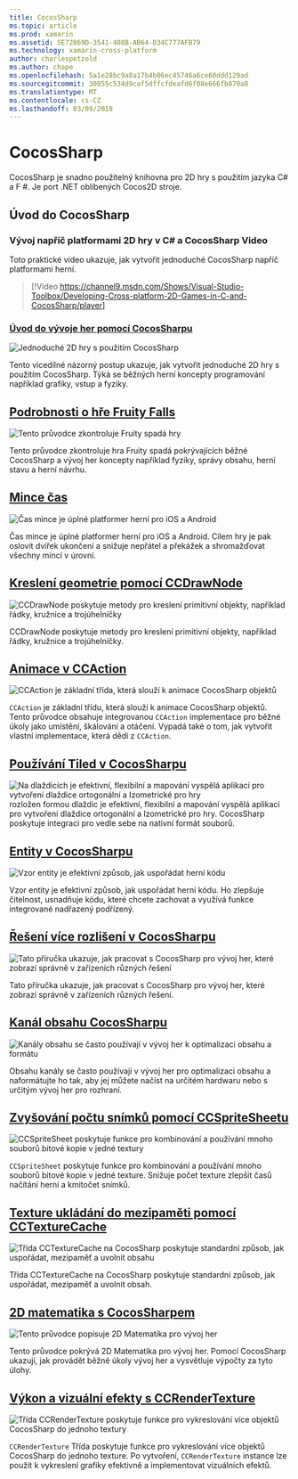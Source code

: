 ```yaml
---
title: CocosSharp
ms.topic: article
ms.prod: xamarin
ms.assetid: 5E72869D-3541-408B-AB64-D34C777AFB79
ms.technology: xamarin-cross-platform
author: charlespetzold
ms.author: chape
ms.openlocfilehash: 5a1e28bc9a8a17b4b06ec45746a6ce60ddd129ad
ms.sourcegitcommit: 30055c534d9caf5dffcfdeafd6f08e666fb870a8
ms.translationtype: MT
ms.contentlocale: cs-CZ
ms.lasthandoff: 03/09/2018
---
```

# <a name="cocossharp"></a>CocosSharp

CocosSharp je snadno použitelný knihovna pro 2D hry s použitím jazyka C# a F #. Je port .NET oblíbených Cocos2D stroje.

## <a name="introduction-to-cocossharp"></a>Úvod do CocosSharp

###  <a name="developing-cross-platform-2d-games-in-c-and-cocossharp-video"></a>Vývoj napříč platformami 2D hry v C# a CocosSharp Video

Toto praktické video ukazuje, jak vytvořit jednoduché CocosSharp napříč platformami herní.

> [!Video https://channel9.msdn.com/Shows/Visual-Studio-Toolbox/Developing-Cross-platform-2D-Games-in-C-and-CocosSharp/player]

###  <a name="introduction-to-game-development-with-cocossharpgraphics-gamescocossharpfirst-gameindexmd"></a>[Úvod do vývoje her pomocí CocosSharpu](~/graphics-games/cocossharp/first-game/index.md)

![](images/first-game.png "Jednoduché 2D hry s použitím CocosSharp")

Tento vícedílné názorný postup ukazuje, jak vytvořit jednoduché 2D hry s použitím CocosSharp. Týká se běžných herní koncepty programování například grafiky, vstup a fyziky.



##  <a name="fruity-falls-game-detailsgraphics-gamescocossharpfruity-fallsmd"></a>[Podrobnosti o hře Fruity Falls](~/graphics-games/cocossharp/fruity-falls.md)

![](images/fruity-falls.png "Tento průvodce zkontroluje Fruity spadá hry")

Tento průvodce zkontroluje hra Fruity spadá pokrývajících běžné CocosSharp a vývoj her koncepty například fyziky, správy obsahu, herní stavu a herní návrhu.  



## <a name="coin-timegraphics-gamescocossharpcointimemd"></a>[Mince čas](~/graphics-games/cocossharp/cointime.md)

![](images/cointime.png "Čas mince je úplné platformer herní pro iOS a Android")

Čas mince je úplné platformer herní pro iOS a Android. Cílem hry je pak oslovit dvířek ukončení a snižuje nepřátel a překážek a shromažďovat všechny mincí v úrovní.



## <a name="drawing-geometry-with-ccdrawnodegraphics-gamescocossharpccdrawnodemd"></a>[Kreslení geometrie pomocí CCDrawNode](~/graphics-games/cocossharp/ccdrawnode.md)

![](images/ccdrawnode.png "CCDrawNode poskytuje metody pro kreslení primitivní objekty, například řádky, kružnice a trojúhelníčky")

CCDrawNode poskytuje metody pro kreslení primitivní objekty, například řádky, kružnice a trojúhelníčky.



## <a name="animating-with-ccactiongraphics-gamescocossharpccactionmd"></a>[Animace v CCAction](~/graphics-games/cocossharp/ccaction.md)

![](images/ccaction.png "CCAction je základní třída, která slouží k animace CocosSharp objektů")

`CCAction` je základní třídu, která slouží k animace CocosSharp objektů. Tento průvodce obsahuje integrovanou `CCAction` implementace pro běžné úkoly jako umístění, škálování a otáčení. Vypadá také o tom, jak vytvořit vlastní implementace, která dědí z `CCAction`.



## <a name="using-tiled-with-cocossharpgraphics-gamescocossharptiledmd"></a>[Používání Tiled v CocosSharpu](~/graphics-games/cocossharp/tiled.md)

![](images/tiled.png "Na dlaždicích je efektivní, flexibilní a mapování vyspělá aplikací pro vytvoření dlaždice ortogonální a Izometrické pro hry") rozložen formou dlaždic je efektivní, flexibilní a mapování vyspělá aplikací pro vytvoření dlaždice ortogonální a Izometrické pro hry. CocosSharp poskytuje integraci pro vedle sebe na nativní formát souborů.



##  <a name="entities-in-cocossharpgraphics-gamescocossharpentitiesmd"></a>[Entity v CocosSharpu](~/graphics-games/cocossharp/entities.md)

![](images/entities.png "Vzor entity je efektivní způsob, jak uspořádat herní kódu")

Vzor entity je efektivní způsob, jak uspořádat herní kódu. Ho zlepšuje čitelnost, usnadňuje kódu, které chcete zachovat a využívá funkce integrované nadřazený podřízený.



##  <a name="handling-multiple-resolutions-in-cocossharpgraphics-gamescocossharpresolutionsmd"></a>[Řešení více rozlišení v CocosSharpu](~/graphics-games/cocossharp/resolutions.md)

![](images/resolutions.png "Tato příručka ukazuje, jak pracovat s CocosSharp pro vývoj her, které zobrazí správně v zařízeních různých řešení")

Tato příručka ukazuje, jak pracovat s CocosSharp pro vývoj her, které zobrazí správně v zařízeních různých řešení.



##  <a name="cocossharp-content-pipelinegraphics-gamescocossharpcontent-pipelineindexmd"></a>[Kanál obsahu CocosSharpu](~/graphics-games/cocossharp/content-pipeline/index.md)

![](images/content-pipeline.png "Kanály obsahu se často používají v vývoj her k optimalizaci obsahu a formátu")

Obsahu kanály se často používají v vývoj her pro optimalizaci obsahu a naformátujte ho tak, aby jej můžete načíst na určitém hardwaru nebo s určitým vývoj her pro rozhraní.



## <a name="improving-framerate-with-ccspritesheetgraphics-gamescocossharpccspritesheetmd"></a>[Zvyšování počtu snímků pomocí CCSpriteSheetu](~/graphics-games/cocossharp/ccspritesheet.md)

![](images/ccspritesheet.png "CCSpriteSheet poskytuje funkce pro kombinování a používání mnoho souborů bitové kopie v jedné textury")

`CCSpriteSheet` poskytuje funkce pro kombinování a používání mnoho souborů bitové kopie v jedné texture. Snižuje počet texture zlepšit časů načítání herní a kmitočet snímků.



## <a name="texture-caching-using-cctexturecachegraphics-gamescocossharptexture-cachemd"></a>[Texture ukládání do mezipaměti pomocí CCTextureCache](~/graphics-games/cocossharp/texture-cache.md)

![](images/texture-cache.png "Třída CCTextureCache na CocosSharp poskytuje standardní způsob, jak uspořádat, mezipaměť a uvolnit obsahu")

Třída CCTextureCache na CocosSharp poskytuje standardní způsob, jak uspořádat, mezipaměť a uvolnit obsah. 



## <a name="2d-math-with-cocossharpgraphics-gamescocossharpmathmd"></a>[2D matematika s CocosSharpem](~/graphics-games/cocossharp/math.md)

![](images/math.png "Tento průvodce popisuje 2D Matematika pro vývoj her")

Tento průvodce pokrývá 2D Matematika pro vývoj her. Pomocí CocosSharp ukazují, jak provádět běžné úkoly vývoj her a vysvětluje výpočty za tyto úlohy.



## <a name="performance-and-visual-effects-with-ccrendertexturegraphics-gamescocossharpccrendertexturemd"></a>[Výkon a vizuální efekty s CCRenderTexture](~/graphics-games/cocossharp/ccrendertexture.md)

![](images/ccrendertexture.png "Třída CCRenderTexture poskytuje funkce pro vykreslování více objektů CocosSharp do jednoho textury")

`CCRenderTexture` Třída poskytuje funkce pro vykreslování více objektů CocosSharp do jednoho texture. Po vytvoření, `CCRenderTexture` instance lze použít k vykreslení grafiky efektivně a implementovat vizuálních efektů.

 
